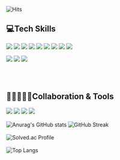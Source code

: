![Hits](https://hits.seeyoufarm.com/api/count/incr/badge.svg?url=https%3A%2F%2Fgithub.com%2Frlaghdtlr012&count_bg=%2379C83D&title_bg=%23555555&icon=&icon_color=%23E7E7E7&title=hits&edge_flat=false)
## 💻Tech Skills
<img src="https://img.shields.io/badge/javascript-F7DF1E?style=flat-square&logo=javascript&logoColor=black"/>    <img src="https://img.shields.io/badge/TypeScript-3178C6?style=flat-square&logo=TypeScript&logoColor=white"/>        <img src="https://img.shields.io/badge/React-61DAFB?style=flat-square&logo=React&logoColor=black"/>    <img src="https://img.shields.io/badge/Next.js-000000?style=flat-square&logo=Next.js&logoColor=white"/>    <img src="https://img.shields.io/badge/Node.js-339933?style=flat-square&logo=Node.js&logoColor=black"/>    <img src="https://img.shields.io/badge/Socket.io-010101?style=flat-square&logo=Socket.io&logoColor=white"/>    <img src="https://img.shields.io/badge/React Query-FF4154?style=flat-square&logo=React Query&logoColor=white"/>    <img src="https://img.shields.io/badge/JAVA-9cf?style=flat-square&logo=CoffeeScript&logoColor=white"/>   <img src="https://img.shields.io/badge/Spring-6DB33F?style=flat-square&logo=Spring&logoColor=white"/>





<img src="https://img.shields.io/badge/HTML5-E34F26?style=flat-square&logo=HTML5&logoColor=white"/>    <img src="https://img.shields.io/badge/CSS3-1572B6?style=flat-square&logo=CSS3&logoColor=white"/>   <img src="https://img.shields.io/badge/Oracle-F80000?style=flat-square&logo=Oracle&logoColor=white"/>

<br><br>
## 👨🏻‍🤝‍👨🏻Collaboration & Tools
<img src="https://img.shields.io/badge/Git-F05032?style=flat-square&logo=Git&logoColor=white"/>    <img src="https://img.shields.io/badge/Discord-5865F2?style=flat-square&logo=Discord&logoColor=white"/>    <img src="https://img.shields.io/badge/Slack-4A154B?style=flat-square&logo=Slack&logoColor=white"/> <img src="https://img.shields.io/badge/AdobePhotoshop-31A8FF?style=flat-square&logo=AdobePhotoshop&logoColor=white"/>
<br><br>
![Anurag's GitHub stats](https://github-readme-stats.vercel.app/api?username=rlaghdtlr012&show_icons=true&theme=radical)
![GitHub Streak](https://github-readme-streak-stats.herokuapp.com/?user=rlaghdtlr012&theme=dark)
<br><br>
![Solved.ac Profile](http://mazassumnida.wtf/api/v2/generate_badge?boj=rlaghdtlr012)
<br><br>
![Top Langs](https://github-readme-stats.vercel.app/api/top-langs/?username=rlaghdtlr012&langs_count=8)
